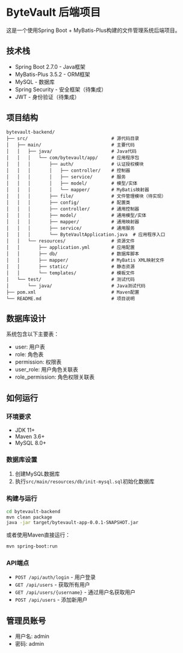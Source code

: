 # ByteVault 后端项目

这是一个使用Spring Boot + MyBatis-Plus构建的文件管理系统后端项目。

## 技术栈

- Spring Boot 2.7.0 - Java框架
- MyBatis-Plus 3.5.2 - ORM框架
- MySQL - 数据库
- Spring Security - 安全框架（待集成）
- JWT - 身份验证（待集成）

## 项目结构

```
bytevault-backend/
├── src/                               # 源代码目录
│   ├── main/                          # 主要代码
│   │   ├── java/                      # Java代码
│   │   │   └── com/bytevault/app/     # 应用程序包
│   │   │       ├── auth/              # 认证授权模块
│   │   │       │   ├── controller/    # 控制器
│   │   │       │   ├── service/       # 服务
│   │   │       │   ├── model/         # 模型/实体
│   │   │       │   └── mapper/        # MyBatis映射器
│   │   │       ├── file/              # 文件管理模块（待实现）
│   │   │       ├── config/            # 配置类
│   │   │       ├── controller/        # 通用控制器
│   │   │       ├── model/             # 通用模型/实体
│   │   │       ├── mapper/            # 通用映射器
│   │   │       ├── service/           # 通用服务
│   │   │       └── ByteVaultApplication.java  # 应用程序入口
│   │   └── resources/                 # 资源文件
│   │       ├── application.yml        # 应用配置
│   │       ├── db/                    # 数据库脚本
│   │       ├── mapper/                # MyBatis XML映射文件
│   │       ├── static/                # 静态资源
│   │       └── templates/             # 模板文件
│   └── test/                          # 测试代码
│       └── java/                      # Java测试代码
├── pom.xml                            # Maven配置
└── README.md                          # 项目说明
```

## 数据库设计

系统包含以下主要表：
- user: 用户表
- role: 角色表
- permission: 权限表
- user_role: 用户角色关联表
- role_permission: 角色权限关联表

## 如何运行

### 环境要求

- JDK 11+
- Maven 3.6+
- MySQL 8.0+

### 数据库设置

1. 创建MySQL数据库
2. 执行`src/main/resources/db/init-mysql.sql`初始化数据库

### 构建与运行

```bash
cd bytevault-backend
mvn clean package
java -jar target/bytevault-app-0.0.1-SNAPSHOT.jar
```

或者使用Maven直接运行：

```bash
mvn spring-boot:run
```

### API端点

- `POST /api/auth/login` - 用户登录
- `GET /api/users` - 获取所有用户
- `GET /api/users/{username}` - 通过用户名获取用户
- `POST /api/users` - 添加新用户

## 管理员账号

- 用户名: admin
- 密码: admin 
